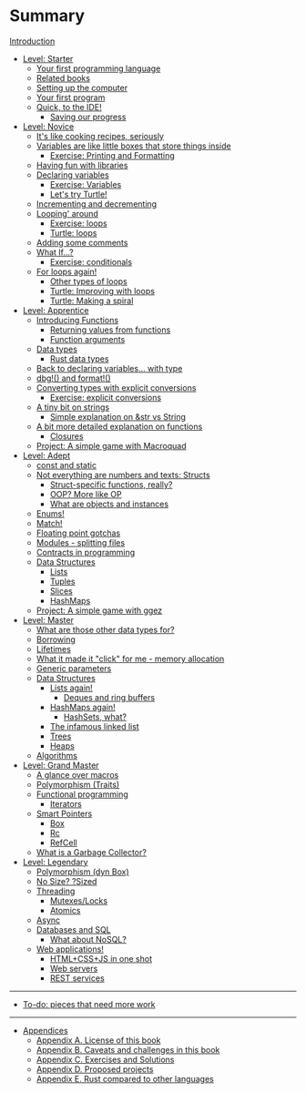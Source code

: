 # Summary

[Introduction](README.md)
- [Level: Starter](./L01_starter.md)    
    - [Your first programming language](./L01starter/001A_first_language.md)
    - [Related books](./L01starter/002A_books.md)
    - [Setting up the computer](./L01starter/003A_setup.md)
    - [Your first program](./L01starter/004A_first_program.md)
    - [Quick, to the IDE!](./L01starter/005A_to_the_IDE.md)
        - [Saving our progress](./L01starter/005B_saving_progress.md)
- [Level: Novice](./L02_novice.md)    
    - [It's like cooking recipes, seriously](./L02novice/006A_recipes.md)
    - [Variables are like little boxes that store things inside](./L02novice/007A_little_boxes.md)
        - [Exercise: Printing and Formatting](./L02novice/007B_ex_print_format.md)
    - [Having fun with libraries](./L02novice/007C_fun_with_libs.md)
    - [Declaring variables](./L02novice/008A_declaring.md)
        - [Exercise: Variables](./L02novice/008B_ex_variables.md)
        - [Let's try Turtle!](./L02novice/008C_turtle.md) 
    - [Incrementing and decrementing](./L02novice/009A_incrementing.md)
    - [Looping' around](./L02novice/010A_looping.md)
        - [Exercise: loops](./L02novice/010B_ex_loops.md)
        - [Turtle: loops](./L02novice/010C_turtle_loops.md) 
    - [Adding some comments](./L02novice/011A_comments.md)
    - [What If…?](./L02novice/012A_ifs.md)
        - [Exercise: conditionals](./L02novice/012B_ex_ifs.md)
    - [For loops again!](./L02novice/013A_loops_again.md)
        - [Other types of loops](./L02novice/013B_other_loops.md)
        - [Turtle: Improving with loops](./L02novice/013C_turtle_loops.md)
        - [Turtle: Making a spiral](./L02novice/013D_turtle_spiral.md)
- [Level: Apprentice](./L03_apprentice.md)
    - [Introducing Functions](./L03apprentice/014A_functions.md)
        - [Returning values from functions](./L03apprentice/014B_func_return.md)
        - [Function arguments](./L03apprentice/014C_func_args.md)
    - [Data types](./L03apprentice/015A_data_types.md)
        - [Rust data types](./L03apprentice/015B_rust_types.md)
    - [Back to declaring variables… with type](./L03apprentice/016A_typedvars.md)
    - [dbg!() and format!()](./L03apprentice/016B_dbg_format.md)
    - [Converting types with explicit conversions](./L03apprentice/017A_conversions.md)
        - [Exercise: explicit conversions](./L03apprentice/017B_ex_conversions.md)
    - [A tiny bit on strings](./L03apprentice/018A_strings_intro.md)
        - [Simple explanation on &str vs String](./L03apprentice/018B_strings_and_str.md)
    - [A bit more detailed explanation on functions](./L03apprentice/X03A_funcs_revisited.md)
        - [Closures](./L03apprentice/014D_closures.md)
    - [Project: A simple game with Macroquad](./L03apprentice/020A_proj_game_macroquad.md)
- [Level: Adept](./L04_adept.md)
    - [const and static]()
    - [Not everything are numbers and texts: Structs](./L04adept/020A_structs.md)
        - [Struct-specific functions, really?](./L04adept/020B_struct_impl.md)
        - [OOP? More like OP](./L04adept/020C_oop.md)
        - [What are objects and instances]()
    - [Enums!](./L04adept/021A_enums.md)
    - [Match!](./L04adept/022A_match.md)
    - [Floating point gotchas](./L04adept/023A_float_gotchas.md)
    - [Modules - splitting files](./L04adept/024A_modules.md)
    - [Contracts in programming]()
    - [Data Structures]()
        - [Lists]()
        - [Tuples]()
        - [Slices]()
        - [HashMaps]()
    - [Project: A simple game with ggez](./L04adept/023A_proj_game_ggez.md)
- [Level: Master](./L05_master.md)
    - [What are those other data types for?](./L05master/X02A_datatypes.md)
    - [Borrowing](./L05master/023A_borrowing.md)
    - [Lifetimes]()
    - [What it made it "click" for me - memory allocation]()
    - [Generic parameters]()
    - [Data Structures]()
        - [Lists again!]()
            - [Deques and ring buffers]()
        - [HashMaps again!]()
            - [HashSets, what?]()
        - [The infamous linked list]()
        - [Trees]()
        - [Heaps]()
    - [Algorithms]()
- [Level: Grand Master](./L06_grandmaster.md)
    - [A glance over macros]()
    - [Polymorphism (Traits)]()
    - [Functional programming]()
        - [Iterators]()
    - [Smart Pointers]()
        - [Box<T>]()
        - [Rc<T>]()
        - [RefCell<T>]()
    - [What is a Garbage Collector?](./L06grandmaster/X04A_garbage_collector.md)
- [Level: Legendary](./L07_legendary.md)  
    - [Polymorphism (dyn Box)]()
    - [No Size? ?Sized]() 
    - [Threading]()
        - [Mutexes/Locks]()
        - [Atomics]()
    - [Async]()
    - [Databases and SQL]()
        - [What about NoSQL?]()
    - [Web applications!]()
        - [HTML+CSS+JS in one shot]()
        - [Web servers]()
        - [REST services]()
----------------
- [To-do: pieces that need more work](./X01A_TODO.md)
    
----------------
- [Appendices](./Y01A_appendices.md)
    - [Appendix A. License of this book](./Y02A_license.md)
    - [Appendix B. Caveats and challenges in this book](./Y03A_caveats.md)
    - [Appendix C. Exercises and Solutions](./Y04A_solutions.md)
    - [Appendix D. Proposed projects](./Y05A_projects.md)
    - [Appendix E. Rust compared to other languages](./Y06A_rust_compared.md)
